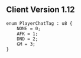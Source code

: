 ## Client Version 1.12

```rust,ignore
enum PlayerChatTag : u8 {
    NONE = 0;    
    AFK = 1;    
    DND = 2;    
    GM = 3;    
}

```
